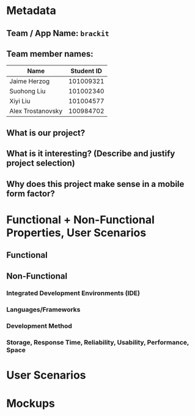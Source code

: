# Metadata 
## Team / App Name: `brackit`
## Team member names:
|Name | Student ID|
|-|-|
|Jaime Herzog|101009321|
|Suohong Liu|101002340|
|Xiyi Liu|101004577|
|Alex Trostanovsky|100984702|
## What is our project? 
## What is it interesting? (Describe and justify project selection)
## Why does this project make sense in a mobile form factor?

# Functional + Non-Functional Properties, User Scenarios
## Functional
## Non-Functional

### Integrated Development Environments (IDE)
### Languages/Frameworks
### Development Method
### Storage, Response Time, Reliability, Usability, Performance, Space

# User Scenarios

# Mockups
